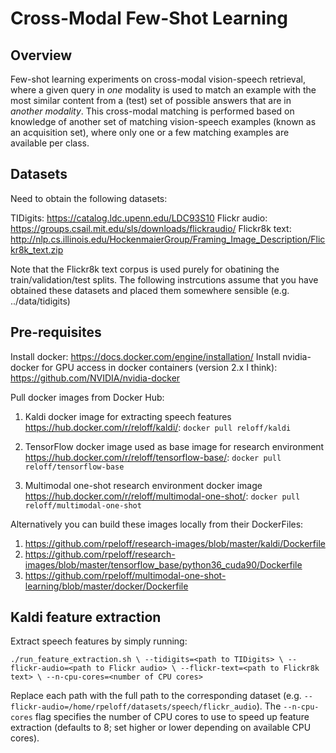 Cross-Modal Few-Shot Learning
=============================

Overview
--------
Few-shot learning experiments on cross-modal vision-speech retrieval, where a given query in *one* modality is used to match an example with the most similar content from a (test) set of possible answers that are in *another modality*. This cross-modal matching is performed based on knowledge of another set of matching vision-speech examples (known as an acquisition set), where only one or a few matching examples are available per class.

Datasets
--------

Need to obtain the following datasets:

TIDigits: https://catalog.ldc.upenn.edu/LDC93S10
Flickr audio: https://groups.csail.mit.edu/sls/downloads/flickraudio/
Flickr8k text: http://nlp.cs.illinois.edu/HockenmaierGroup/Framing_Image_Description/Flickr8k_text.zip

Note that the Flickr8k text corpus is used purely for obatining the train/validation/test splits.
The following instrcutions assume that you have obtained these datasets and placed them somewhere sensible (e.g. ../data/tidigits)

Pre-requisites
--------------

Install docker: https://docs.docker.com/engine/installation/
Install nvidia-docker for GPU access in docker containers (version 2.x I think): https://github.com/NVIDIA/nvidia-docker

Pull docker images from Docker Hub:
1. Kaldi docker image for extracting speech features https://hub.docker.com/r/reloff/kaldi/:
`docker pull reloff/kaldi`

2. TensorFlow docker image used as base image for research environment https://hub.docker.com/r/reloff/tensorflow-base/:
`docker pull reloff/tensorflow-base`

3. Multimodal one-shot research environment docker image https://hub.docker.com/r/reloff/multimodal-one-shot/:
`docker pull reloff/multimodal-one-shot`

Alternatively you can build these images locally from their DockerFiles:
1. https://github.com/rpeloff/research-images/blob/master/kaldi/Dockerfile 
2. https://github.com/rpeloff/research-images/blob/master/tensorflow_base/python36_cuda90/Dockerfile
3. https://github.com/rpeloff/multimodal-one-shot-learning/blob/master/docker/Dockerfile

Kaldi feature extraction
------------------------

Extract speech features by simply running:

`./run_feature_extraction.sh \
    --tidigits=<path to TIDigits> \
    --flickr-audio=<path to Flickr audio> \
    --flickr-text=<path to Flickr8k text> \
    --n-cpu-cores=<number of CPU cores>`
    
Replace each path with the full path to the corresponding dataset (e.g. `--flickr-audio=/home/rpeloff/datasets/speech/flickr_audio`).
The `--n-cpu-cores` flag specifies the number of CPU cores to use to speed up feature extraction (defaults to 8; set higher or lower depending on available CPU cores).


